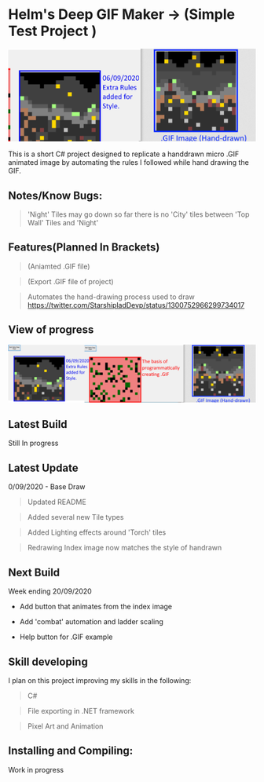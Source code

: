 # Helm's Deep GIF Maker -> (Simple Test Project )

![Helms Deep](SalesPitch.PNG)

This is a short C# project designed to replicate a handdrawn micro .GIF animated image by
automating the rules I followed while hand drawing the GIF.


## Notes/Know Bugs:

> 'Night' Tiles may go down so far there is no 'City' tiles between 'Top Wall' Tiles and 'Night'

## Features(Planned In Brackets)

> (Aniamted .GIF file)

> (Export .GIF file of project)

> Automates the hand-drawing process used to draw https://twitter.com/StarshipladDevp/status/1300752966299734017


## View of progress

![Progress Image](Progress.png)

## Latest Build
Still In progress

## Latest Update

0/09/2020 - Base Draw

> Updated README

> Added several new Tile types

> Added Lighting effects around 'Torch' tiles

>Redrawing Index image now matches the style of handrawn

## Next Build

Week ending 20/09/2020

* Add button that animates from the index image

* Add 'combat' automation and ladder scaling

* Help button for .GIF example


## Skill developing

I plan on this project improving my skills in the following:

> C#

> File exporting in .NET framework

>Pixel Art and Animation

## Installing and Compiling:

Work in progress
